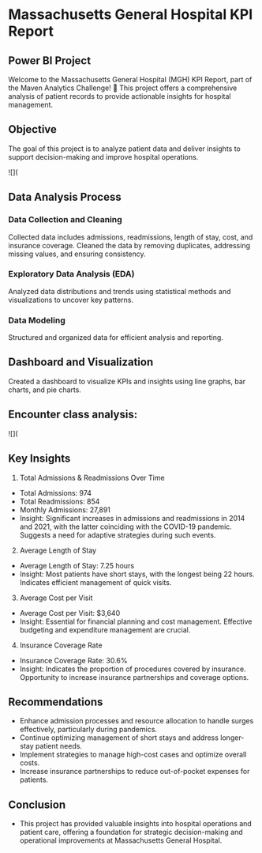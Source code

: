 # Massachusetts General Hospital KPI Report
## Power BI Project

Welcome to the Massachusetts General Hospital (MGH) KPI Report, part of the Maven Analytics Challenge! 🎉 This project offers a comprehensive analysis of patient records to provide actionable insights for hospital management.

## Objective
The goal of this project is to analyze patient data and deliver insights to support decision-making and improve hospital operations.

![](
## Data Analysis Process
### Data Collection and Cleaning
Collected data includes admissions, readmissions, length of stay, cost, and insurance coverage.
Cleaned the data by removing duplicates, addressing missing values, and ensuring consistency.
### Exploratory Data Analysis (EDA)
Analyzed data distributions and trends using statistical methods and visualizations to uncover key patterns.
### Data Modeling
Structured and organized data for efficient analysis and reporting.


## Dashboard and Visualization
Created a dashboard to visualize KPIs and insights using line graphs, bar charts, and pie charts.



## Encounter class analysis:

![](

## Key Insights
1. Total Admissions & Readmissions Over Time
- Total Admissions: 974
- Total Readmissions: 854
- Monthly Admissions: 27,891
- Insight: Significant increases in admissions and readmissions in 2014 and 2021, with the latter coinciding with the COVID-19 pandemic. Suggests a need for adaptive strategies during such events.
2. Average Length of Stay
- Average Length of Stay: 7.25 hours
- Insight: Most patients have short stays, with the longest being 22 hours. Indicates efficient management of quick visits.
3. Average Cost per Visit
- Average Cost per Visit: $3,640
- Insight: Essential for financial planning and cost management. Effective budgeting and expenditure management are crucial.
4. Insurance Coverage Rate
- Insurance Coverage Rate: 30.6%
- Insight: Indicates the proportion of procedures covered by insurance. Opportunity to increase insurance partnerships and coverage options.
## Recommendations
- Enhance admission processes and resource allocation to handle surges effectively, particularly during pandemics.
- Continue optimizing management of short stays and address longer-stay patient needs.
- Implement strategies to manage high-cost cases and optimize overall costs.
- Increase insurance partnerships to reduce out-of-pocket expenses for patients.
## Conclusion
- This project has provided valuable insights into hospital operations and patient care, offering a foundation for strategic decision-making and operational improvements at Massachusetts General Hospital.

